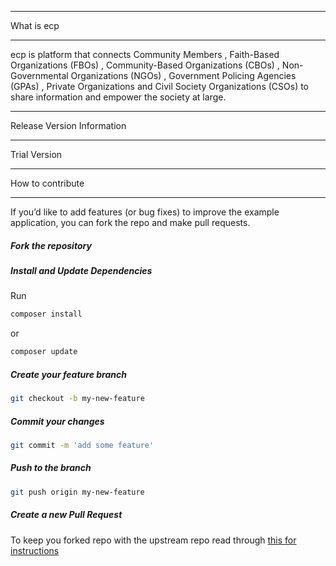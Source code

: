 *******************
What is ecp
*******************

ecp is platform that connects Community Members , Faith-Based Organizations (FBOs) , Community-Based Organizations (CBOs) , Non-Governmental Organizations (NGOs) , Government Policing Agencies (GPAs) , Private Organizations and Civil Society Organizations (CSOs) to share information and empower the society at large.

**************************************
Release Version Information
**************************************

Trial Version 

*******************
How to contribute
*******************

If you’d like to add features (or bug fixes) to improve the example application, you can fork the repo and make pull requests.

 ##### Fork the repository

 ##### Install and Update Dependencies
   Run
   ```bash
   composer install
   ```
   or
   
   ```bash
   composer update
   ```
   
 ##### Create your feature branch 
```bash
git checkout -b my-new-feature
```
 ##### Commit your changes 
 ```bash
 git commit -m 'add some feature'
 ```

 ##### Push to the branch

   ```bash
   git push origin my-new-feature
   ```
 ##### Create a new Pull Request

To keep you forked repo with the upstream repo read through [this for
instructions](http://2buntu.com/articles/1459/keeping-your-forked-repo-synced-with-the-upstream-source/)
